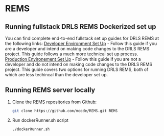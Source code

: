 # REMS

## Running fullstack DRLS REMS Dockerized set up

You can find complete end-to-end fullstack set up guides for DRLS REMS at the following links:
    [Developer Environment Set Up](DockerDevSetupGuideForMacOS.md) - Follow this guide if you are a developer and intend on making code changes to the DRLS REMS project. This guide follows a much more technical set up process.
    [Production Environement Set Up](DockerProdSetupGuideForMacOS.md) - Follow this guide if you are not a developer and do not intend on making code changes to the DRLS REMS project. This guide covers two options for running DRLS REMS, both of which are less techincal than the developer set up.  

## Running REMS server locally
1.  Clone the REMS repositories from Github:
    ```bash
    git clone https://github.com/mcode/REMS.git REMS  
    ```
2. Run dockerRunner.sh script
    ```bash
    ./dockerRunner.sh  
    ```